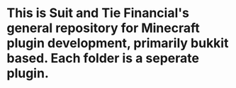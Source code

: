 This is Suit and Tie Financial's general repository for Minecraft plugin development, primarily bukkit based. Each folder is a seperate plugin.
=========
